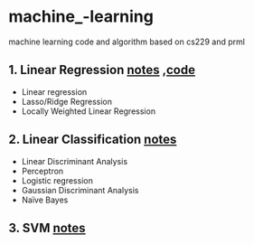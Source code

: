 # machine_-learning
machine learning code and algorithm based on cs229 and prml

## 1. Linear Regression [notes](https://github.com/JM3309/machine_-learning/blob/master/MLnotes_linear_regression.pdf) ,[code](https://github.com/JM3309/machine_-learning/blob/master/linear%20regression.ipynb)
   * Linear regression
   * Lasso/Ridge Regression
   * Locally Weighted Linear Regression

## 2. Linear Classification [notes](https://github.com/JM3309/machine_-learning/blob/master/MLnotes_linear_classification.pdf)
   * Linear Discriminant Analysis 
   * Perceptron 
   * Logistic regression
   * Gaussian Discriminant Analysis
   * Naïve Bayes 
 
## 3. SVM [notes](https://github.com/JM3309/machine_-learning/blob/master/MLnotes_SVM.pdf)
